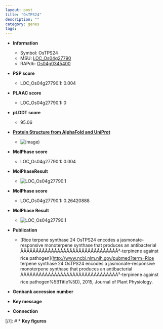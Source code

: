 ```yaml
---
layout: post
title: "OsTPS24"
description: ""
category: genes
tags: 
---
```


* **Information**  
    + Symbol: OsTPS24  
    + MSU: [LOC_Os04g27790](http://rice.plantbiology.msu.edu/cgi-bin/ORF_infopage.cgi?orf=LOC_Os04g27790)  
    + RAPdb: [Os04g0345400](http://rapdb.dna.affrc.go.jp/viewer/gbrowse_details/irgsp1?name=Os04g0345400)  

* **PSP score**  
    + LOC_Os04g27790.1: 0.004 

* **PLAAC score**  
    + LOC_Os04g27790.1: 0 

* **pLDDT score**
    + 95.06

* **[Protein Structure from AlphaFold and UniProt](https://www.uniprot.org/uniprotkb/A0A0P0W9A3/entry#structure)**
    + ![image](https://ricepsp.github.io/images/A/AF-A0A0P0W9A3-F1.png))

* **MolPhase score**
    + LOC_Os04g27790.1: 0.004

* **MolPhaseResult**
    + ![LOC_Os04g27790.1](https://ricepsp.github.io/pictures/LOC_Os04g/LOC_Os04g27790.1.png)

* **MolPhase score**
    + LOC_Os04g27790.1: 0.26420888

* **MolPhase Result**
    + ![LOC_Os04g27790.1](https://304243504.github.io/Pictures/LOC_Os04g/LOC_Os04g27790.1.png)

* **Publication**  
    + [Rice terpene synthase 24 OsTPS24 encodes a jasmonate-responsive monoterpene synthase that produces an antibacterial ÃÂÃÂÃÂÃÂÃÂÃÂÃÂÃÂÃÂÃÂÃÂÃÂÃÂÃÂÃÂÃÂ³-terpinene against rice pathogen](http://www.ncbi.nlm.nih.gov/pubmed?term=Rice terpene synthase 24 OsTPS24 encodes a jasmonate-responsive monoterpene synthase that produces an antibacterial ÃÂÃÂÃÂÃÂÃÂÃÂÃÂÃÂÃÂÃÂÃÂÃÂÃÂÃÂÃÂÃÂ³-terpinene against rice pathogen%5BTitle%5D), 2015, Journal of Plant Physiology.

* **Genbank accession number**  

* **Key message**  

* **Connection**  

[//]: # * **Key figures**  


